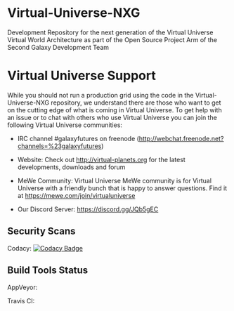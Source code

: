 # Virtual-Universe-NXG
Development Repository for the next generation of the Virtual Universe Virtual World Architecture as part of the Open Source Project Arm of the Second Galaxy Development Team

# Virtual Universe Support
While you should not run a production grid using the code in the Virtual-Universe-NXG repository, we understand there are those who want to get on the cutting edge of what is coming in Virtual Universe.  To get help with an issue or to chat with others who use Virtual Universe you can join the following Virtual Universe communities:

* IRC channel #galaxyfutures on freenode (http://webchat.freenode.net?channels=%23galaxyfutures)

* Website: Check out http://virtual-planets.org for the latest developments, downloads and forum

* MeWe Community: Virtual Universe MeWe community is for Virtual Universe with a friendly bunch that is happy to answer questions. Find it at https://mewe.com/join/virtualuniverse

* Our Discord Server: https://discord.gg/JQb5gEC

## Security Scans

Codacy: [![Codacy Badge](https://api.codacy.com/project/badge/Grade/a53f3b60757f463bb0fcca9253d1812d)](https://www.codacy.com/app/emperorstarfinder_2/Virtual-Universe-NXG?utm_source=github.com&amp;utm_medium=referral&amp;utm_content=Virtual-Universe/Virtual-Universe-NXG&amp;utm_campaign=Badge_Grade)

## Build Tools Status

AppVeyor:

Travis CI:
